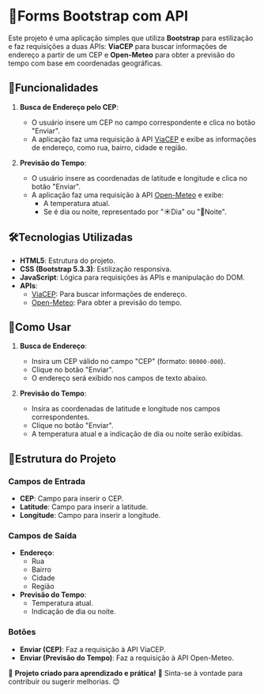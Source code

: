 # 🚀Forms Bootstrap com API

Este projeto é uma aplicação simples que utiliza **Bootstrap** para estilização e faz requisições a duas APIs: **ViaCEP** para buscar informações de endereço a partir de um CEP e **Open-Meteo** para obter a previsão do tempo com base em coordenadas geográficas.

## 📌Funcionalidades

1. **Busca de Endereço pelo CEP**:
   - O usuário insere um CEP no campo correspondente e clica no botão "Enviar".
   - A aplicação faz uma requisição à API [ViaCEP](https://viacep.com.br/) e exibe as informações de endereço, como rua, bairro, cidade e região.

2. **Previsão do Tempo**:
   - O usuário insere as coordenadas de latitude e longitude e clica no botão "Enviar".
   - A aplicação faz uma requisição à API [Open-Meteo](https://open-meteo.com/) e exibe:
     - A temperatura atual.
     - Se é dia ou noite, representado por "☀️Dia" ou "🌙Noite".

## 🛠️Tecnologias Utilizadas

- **HTML5**: Estrutura do projeto.
- **CSS (Bootstrap 5.3.3)**: Estilização responsiva.
- **JavaScript**: Lógica para requisições às APIs e manipulação do DOM.
- **APIs**:
  - [ViaCEP](https://viacep.com.br/): Para buscar informações de endereço.
  - [Open-Meteo](https://open-meteo.com/): Para obter a previsão do tempo.

## 📖Como Usar

1. **Busca de Endereço**:
   - Insira um CEP válido no campo "CEP" (formato: `00000-000`).
   - Clique no botão "Enviar".
   - O endereço será exibido nos campos de texto abaixo.

2. **Previsão do Tempo**:
   - Insira as coordenadas de latitude e longitude nos campos correspondentes.
   - Clique no botão "Enviar".
   - A temperatura atual e a indicação de dia ou noite serão exibidas.

## 📂Estrutura do Projeto

### Campos de Entrada

- **CEP**: Campo para inserir o CEP.
- **Latitude**: Campo para inserir a latitude.
- **Longitude**: Campo para inserir a longitude.

### Campos de Saída

- **Endereço**:
  - Rua
  - Bairro
  - Cidade
  - Região
- **Previsão do Tempo**:
  - Temperatura atual.
  - Indicação de dia ou noite.

### Botões

- **Enviar (CEP)**: Faz a requisição à API ViaCEP.
- **Enviar (Previsão do Tempo)**: Faz a requisição à API Open-Meteo.


🔹 **Projeto criado para aprendizado e prática!** 🚀 Sinta-se à vontade para contribuir ou sugerir melhorias. 😊

